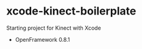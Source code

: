 xcode-kinect-boilerplate
========================

Starting project for Kinect with Xcode

* OpenFramework 0.8.1
